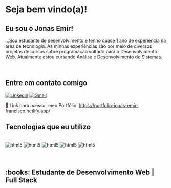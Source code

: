 <h1> Seja bem vindo(a)! </h1> 

<h2> Eu sou o Jonas Emir! </h2>

<p> ...Sou estudante de desenvolvimento e tenho quase 1 ano de experiência na área de tecnologia. As minhas experiências são por meio de diversos projetos de cursos sobre programação voltado para o Desenvolvimento Web. Atualmente estou cursando Análise e Desenvolvimento de Sistemas.  <p/>


</br>


<h2> Entre em contato comigo </h2>

[![Linkedin](https://img.shields.io/badge/LinkedIn-0077B5?style=for-the-badge&logo=linkedin&logoColor=white)](https://www.linkedin.com/in/jonasemir/)
[![Gmail](https://img.shields.io/badge/Gmail-D14836?style=for-the-badge&logo=gmail&logoColor=white)](jonasemir00@gmail.com)

:pushpin: Link para acessar meu Portfólio: https://portfolio-jonas-emir-francisco.netlify.app/
</br>

<h2> Tecnologias que eu utilizo </h2>
<div style="display: inline_block"><br/>
<img align="center" alt="html5" src="https://img.shields.io/badge/HTML5-E34F26?style=for-the-badge&logo=html5&logoColor=white" />
<img align="center" alt="html5" src="https://img.shields.io/badge/CSS3-1572B6?style=for-the-badge&logo=css3&logoColor=white" />
<img align="center" alt="html5" src="https://img.shields.io/badge/JavaScript-F7DF1E?style=for-the-badge&logo=javascript&logoColor=black" />
<img align="center" alt="html5" src="https://img.shields.io/badge/React-20232A?style=for-the-badge&logo=react&logoColor=61DAFB" />
<img align="center" alt="html5" src="https://img.shields.io/badge/Node.js-43853D?style=for-the-badge&logo=node.js&logoColor=white" />
</div>


<br/>
<br/>

 <h2> :books: Estudante de Desenvolvimento Web | Full Stack </h2>
